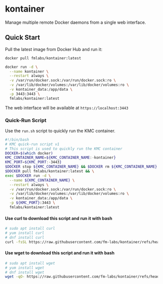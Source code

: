 # kontainer

Manage multiple remote Docker daemons from a single web interface.


## Quick Start

Pull the latest image from Docker Hub and run it:

```bash
docker pull fmlabs/kontainer:latest
```

```bash
docker run -d \
  --name kontainer \
  --restart always \
  -v /var/run/docker.sock:/var/run/docker.sock:ro \
  -v /var/lib/docker/volumes:/var/lib/docker/volumes:ro \
  -v kontainer_data:/app/data \
  -p 3443:3443 \
  fmlabs/kontainer:latest
```

The web interface will be available at `https://localhost:3443`


### Quick-Run Script

Use the `run.sh` script to quickly run the KMC container.

```bash
#!/bin/bash
# KMC quick-run script v1
# This script is used to quickly run the KMC container
DOCKER=$(which docker)
KMC_CONTAINER_NAME=${KMC_CONTAINER_NAME:-kontainer}
KMC_PORT=${KMC_PORT:-3443}
$DOCKER stop ${KMC_CONTAINER_NAME} && $DOCKER rm ${KMC_CONTAINER_NAME}
$DOCKER pull fmlabs/kontainer:latest && \
exec $DOCKER run -d \
  --name ${KMC_CONTAINER_NAME} \
  --restart always \
  -v /var/run/docker.sock:/var/run/docker.sock:ro \
  -v /var/lib/docker/volumes:/var/lib/docker/volumes:ro \
  -v kontainer_data:/app/data \
  -p ${KMC_PORT}:3443 \
  fmlabs/kontainer:latest

```

#### Use curl to download this script and run it with bash

```bash
# sudo apt install curl
# yum install curl
# dnf install curl
curl -fsSL https://raw.githubusercontent.com/fm-labs/kontainer/refs/heads/main/run.sh | bash
```

#### Use wget to download this script and run it with bash

```bash
# sudo apt install wget
# yum install wget
# dnf install wget
wget -qO- https://raw.githubusercontent.com/fm-labs/kontainer/refs/heads/main/run.sh | bash
```
